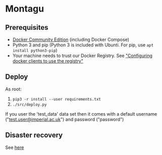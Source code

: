 # Montagu
## Prerequisites
* [Docker Community Edition](https://docs.docker.com/engine/installation/) 
  (including Docker Compose)
* Python 3 and pip (Python 3 is included with Ubunti. For pip, use `apt install python3-pip`)
* Your machine needs to trust our Docker Registry. See 
  ["Configuring docker clients to use the registry"](https://github.com/vimc/montagu-ci#configuring-docker-clients-to-use-the-registry)

## Deploy
As root:

1. `pip3 -r install --user requirements.txt`
1. `./src/deploy.py`

If you user the 'test_data' data set then it comes with a default username 
("test.user@imperial.ac.uk") and password ("password")

## Disaster recovery
See [here](docs/DisasterRecovery.md)
